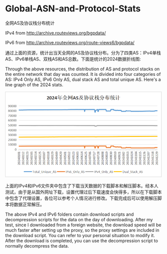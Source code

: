 # Global-ASN-and-Protocol-Stats
全网AS及协议栈分布统计 

IPv4 from http://archive.routeviews.org/bgpdata/

IPv6 from http://archive.routeviews.org/route-views6/bgpdata/

通过上面的资源，统计出当天全网的AS及协议栈分布。分为了四类AS：IPv4单栈AS、IPv6单栈AS、双栈AS和AS总数。下面是统计的2024数据折线图:

Through the above resources, the distribution of AS and protocol stacks on the entire network that day was counted. It is divided into four categories of AS: IPv4 Only AS, IPv6 Only AS, dual stack AS and total unique AS. Here's a line graph of the 2024 stats.

![img](/figure/2024.png)

上面的IPv4和IPv6文件夹中包含了下载当天数据的下载脚本和解压脚本。经本人测试，由于是从国外网址下载，设置代理过后下载速度会快得多，所以在下载脚本中包含了代理设置，各位可以参考个人情况进行修改。下载完成后可以使用解压脚本将数据正常解压。

The above IPv4 and IPv6 folders contain download scripts and decompression scripts for the data on the day of downloading. After my test, since I downloaded from a foreign website, the download speed will be much faster after setting up the proxy, so the proxy settings are included in the download script. You can refer to your personal situation to modify it. After the download is completed, you can use the decompression script to normally decompress the data.
